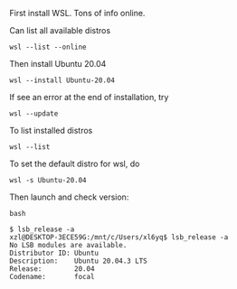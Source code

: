 First install WSL. Tons of info online. 

Can list all available distros
```
wsl --list --online
```

Then install Ubuntu 20.04

```
wsl --install Ubuntu-20.04
```

If see an error at the end of installation, try
```
wsl --update
```

To list installed distros
```
wsl --list
```

To set the default distro for wsl, do
```
wsl -s Ubuntu-20.04
```

Then launch and check version: 
```
bash

$ lsb_release -a
xzl@DESKTOP-3ECE59G:/mnt/c/Users/xl6yq$ lsb_release -a
No LSB modules are available.
Distributor ID: Ubuntu
Description:    Ubuntu 20.04.3 LTS
Release:        20.04
Codename:       focal

```

